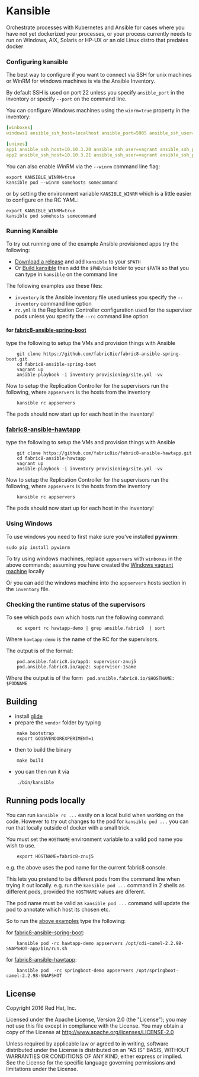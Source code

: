 # Kansible

Orchestrate processes with Kubernetes and Ansible for cases where you have not yet dockerized your processes, or your process currently needs to run on Windows, AIX, Solaris or HP-UX or an old Linux distro that predates docker

### Configuring kansible

The best way to configure if you want to connect via SSH for unix machines or WinRM for windows machines is via the Ansible Inventory.

By default SSH is used on port 22 unless you specify `ansible_port` in the inventory or specify `--port` on the command line.

You can configure Windows machines using the `winrm=true` property in the inventory:


```yaml
[winboxes]
windows1 ansible_ssh_host=localhost ansible_port=5985 ansible_ssh_user=foo ansible_ssh_pass=somepasswd! winrm=true

[unixes]
app1 ansible_ssh_host=10.10.3.20 ansible_ssh_user=vagrant ansible_ssh_private_key_file=.vagrant/machines/app1/virtualbox/private_key
app2 ansible_ssh_host=10.10.3.21 ansible_ssh_user=vagrant ansible_ssh_private_key_file=.vagrant/machines/app2/virtualbox/private_key
```

You can also enable WinRM via the `--winrm` command line flag: 

```
export KANSIBLE_WINRM=true
kansible pod --winrm somehosts somecommand

```

or by setting the environment variable `KANSIBLE_WINRM` which is a little easier to configure on the RC YAML:

```
export KANSIBLE_WINRM=true
kansible pod somehosts somecommand

```

### Running Kansible
  
To try out running one of the example Ansible provisioned apps try the following:

* [Download a release](https://github.com/fabric8io/kansible/releases) and add `kansible` to your `$PATH` 
* Or [Build kansible](https://github.com/fabric8io/kansible#building) then add the `$PWD/bin` folder to your `$PATH` so that you can type in `kansible` on the command line

The following examples use these files:

* `inventory` is the Ansible inventory file used unless you specify the `--inventory` command line option
* `rc.yml` is the Replication Controller configuration used for the supervisor pods unless you specify the `--rc` command line option

 
#### for [fabric8-ansible-spring-boot](https://github.com/fabric8io/fabric8-ansible-spring-boot)

type the following to setup the VMs and provision things with Ansible

```
    git clone https://github.com/fabric8io/fabric8-ansible-spring-boot.git
    cd fabric8-ansible-spring-boot
    vagrant up
    ansible-playbook -i inventory provisioning/site.yml -vv
```
    
Now to setup the Replication Controller for the supervisors run the following, where `appservers` is the hosts from the inventory
    
```    
    kansible rc appservers
```      

The pods should now start up for each host in the inventory!


### [fabric8-ansible-hawtapp](https://github.com/fabric8io/fabric8-ansible-hawtapp)

type the following to setup the VMs and provision things with Ansible

```
    git clone https://github.com/fabric8io/fabric8-ansible-hawtapp.git
    cd fabric8-ansible-hawtapp
    vagrant up
    ansible-playbook -i inventory provisioning/site.yml -vv
```
    
Now to setup the Replication Controller for the supervisors run the following, where `appservers` is the hosts from the inventory

```    
    kansible rc appservers
```      

The pods should now start up for each host in the inventory!

### Using Windows

To use windows you need to first make sure you've installed **pywinrm**:

    sudo pip install pywinrm
    
To try using windows machines, replace `appservers` with `winboxes` in the above commands; assuming you have created the [Windows vagrant machine](https://github.com/fabric8io/fabric8-ansible-hawtapp/tree/master/windows) locally

Or you can add the windows machine into the `appservers` hosts section in the `inventory` file.

### Checking the runtime status of the supervisors
 
To see which pods own which hosts run the following command:
 
```
    oc export rc hawtapp-demo | grep ansible.fabric8  | sort
```

Where `hawtapp-demo` is the name of the RC for the supervisors.

The output is of the format:

```
    pod.ansible.fabric8.io/app1: supervisor-znuj5
    pod.ansible.fabric8.io/app2: supervisor-1same
```

Where the output is of the form ` pod.ansible.fabric8.io/$HOSTNAME: $PODNAME`



 
## Building
 
 * install [glide](https://github.com/Masterminds/glide#install)
 * prepare the `vendor` folder by typing
 
 ```
     make bootstrap
     export GO15VENDOREXPERIMENT=1
 ```
     
 * then to build the binary
     
 ```
     make build
 ```
     
 * you can then run it via
 
 ```    
     ./bin/kansible
 ```

## Running pods locally

You can run `kansible rc ...` easily on a local build when working on the code. However to try out changes to the pod for `kansible pod ...` you can run that locally outside of docker with a small trick.

You must set the `HOSTNAME` environment variable to a valid pod name you wish to use.

```
    export HOSTNAME=fabric8-znuj5
```

e.g. the above uses the pod name for the current fabric8 console.

This lets you pretend to be different pods from the command line when trying it out locally. e.g. run the `kansible pod ...` command in 2 shells as different pods, provided the `HOSTNAME` values are diferent.

The pod name must be valid as `kansible pod ...` command will update the pod to annotate which host its chosen etc.

So to run the [above examples](#running-kansible) type the following:

for [fabric8-ansible-spring-boot](https://github.com/fabric8io/fabric8-ansible-spring-boot):
    
```    
    kansible pod -rc hawtapp-demo appservers /opt/cdi-camel-2.2.98-SNAPSHOT-app/bin/run.sh
```      

for [fabric8-ansible-hawtapp](https://github.com/fabric8io/fabric8-ansible-hawtapp):

```    
    kansible pod  -rc springboot-demo appservers /opt/springboot-camel-2.2.98-SNAPSHOT
```      


## License

Copyright 2016 Red Hat, Inc.

Licensed under the Apache License, Version 2.0 (the "License"); you may not use this file except in compliance with the License. You may obtain a copy of the License at <http://www.apache.org/licenses/LICENSE-2.0>

Unless required by applicable law or agreed to in writing, software distributed under the License is distributed on an "AS IS" BASIS, WITHOUT WARRANTIES OR CONDITIONS OF ANY KIND, either express or implied. See the License for the specific language governing permissions and limitations under the License.
